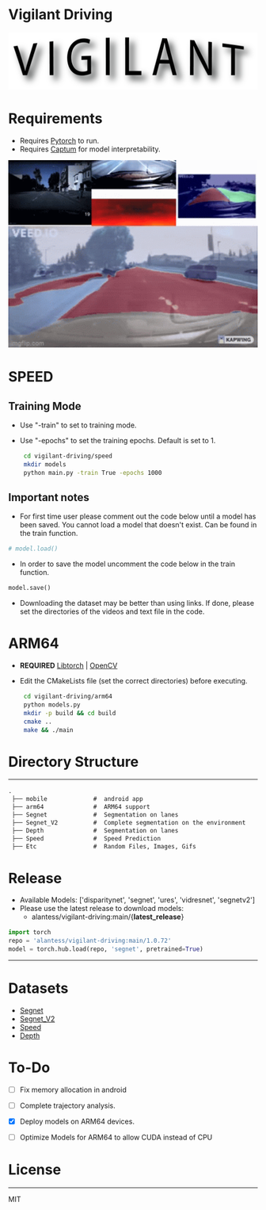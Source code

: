 # Vigilant Driving 
<img src="etc/LOGO.png" alt="logo"/> 

# Requirements
- Requires [Pytorch](https://pytorch.org/) to run.
- Requires [Captum](https://captum.ai/) for model interpretability.

<img src="etc/header.gif" width=1280 />


# SPEED
## Training Mode
- Use "-train" to set to training mode.
- Use "-epochs" to set the training epochs. Default is set to 1.

  ```sh
   cd vigilant-driving/speed
   mkdir models
   python main.py -train True -epochs 1000
  ```

## Important notes
- For first time user please comment out the code below until a model has been saved. You cannot load a model that doesn't exist. Can be found in the train function.
```python
# model.load()
```
- In order to save the model uncomment the code below in the train function. 
```python
model.save()
```
- Downloading the dataset may be better than using links. If done, please set the directories of the videos and text file in the code.


# ARM64
- **REQUIRED** [Libtorch](https://pytorch.org/cppdocs/installing.html) | [OpenCV](https://docs.opencv.org/master/d7/d9f/tutorial_linux_install.html)
- Edit the CMakeLists file (set the correct directories) before executing.  
  
  ```sh
   cd vigilant-driving/arm64
   python models.py
   mkdir -p build && cd build
   cmake .. 
   make && ./main
  ```

# Directory Structure
------
    .
     ├── mobile             #  android app 
     ├── arm64              #  ARM64 support 
     ├── Segnet             #  Segmentation on lanes
     ├── Segnet_V2          #  Complete segmentation on the environment
     ├── Depth              #  Segmentation on lanes
     ├── Speed              #  Speed Prediction
     ├── Etc                #  Random Files, Images, Gifs



# Release 
- Available Models: ['disparitynet', 'segnet', 'ures', 'vidresnet', 'segnetv2']
- Please use the latest release to download models: 
    - alantess/vigilant-driving:main/{**latest_release**}
```python
import torch
repo = 'alantess/vigilant-driving:main/1.0.72'
model = torch.hub.load(repo, 'segnet', pretrained=True)
```
------

# Datasets
- [Segnet](https://bdd-data.berkeley.edu/)
- [Segnet_V2](https://github.com/commaai/comma10k)
- [Speed](https://github.com/commaai/speedchallenge/tree/master/data)
- [Depth](http://apolloscape.auto/stereo.html)



# To-Do
- [ ] Fix memory allocation in android 
- [ ] Complete trajectory analysis. 
- [x] Deploy models on ARM64 devices. 
- [ ] Optimize Models for ARM64 to allow CUDA instead of CPU 


# License
----

MIT
